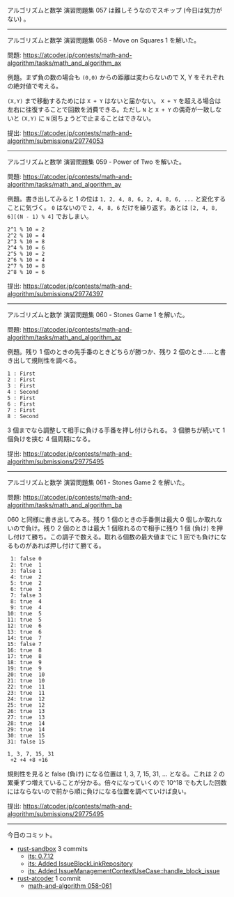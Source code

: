 アルゴリズムと数学 演習問題集 057 は難しそうなのでスキップ (今日は気力がない) 。

---

アルゴリズムと数学 演習問題集 058 - Move on Squares 1 を解いた。

問題: <https://atcoder.jp/contests/math-and-algorithm/tasks/math_and_algorithm_ax>

例題。まず負の数の場合も `(0,0)` からの距離は変わらないので X, Y をそれぞれの絶対値で考える。

`(X,Y)` まで移動するためには `X + Y` はないと届かない。 `X + Y` を超える場合は左右に往復することで回数を消費できる。ただし `N` と `X + Y` の偶奇が一致しないと `(X,Y)` に `N` 回ちょうどで止まることはできない。

提出: <https://atcoder.jp/contests/math-and-algorithm/submissions/29774053>

---

アルゴリズムと数学 演習問題集 059 - Power of Two を解いた。

問題: <https://atcoder.jp/contests/math-and-algorithm/tasks/math_and_algorithm_ay>

例題。書き出してみると 1 の位は `1, 2, 4, 8, 6, 2, 4, 8, 6, ...` と変化することに気づく。 `0` はないので `2, 4, 8, 6` だけを繰り返す。あとは `[2, 4, 8, 6][(N - 1) % 4]` でおしまい。

```text
2^1 % 10 = 2
2^2 % 10 = 4
2^3 % 10 = 8
2^4 % 10 = 6
2^5 % 10 = 2
2^6 % 10 = 4
2^7 % 10 = 8
2^8 % 10 = 6
```

提出: <https://atcoder.jp/contests/math-and-algorithm/submissions/29774397>

---

アルゴリズムと数学 演習問題集 060 - Stones Game 1 を解いた。

問題: <https://atcoder.jp/contests/math-and-algorithm/tasks/math_and_algorithm_az>

例題。残り 1 個のときの先手番のときどちらが勝つか、残り 2 個のとき……と書き出して規則性を調べる。

```text
1 : First
2 : First
3 : First
4 : Second
5 : First
6 : First
7 : First
8 : Second
```

3 個までなら調整して相手に負ける手番を押し付けられる。 3 個勝ちが続いて 1 個負けを挟む 4 個周期になる。

提出: <https://atcoder.jp/contests/math-and-algorithm/submissions/29775495>

---

アルゴリズムと数学 演習問題集 061 - Stones Game 2 を解いた。

問題: <https://atcoder.jp/contests/math-and-algorithm/tasks/math_and_algorithm_ba>

060 と同様に書き出してみる。残り 1 個のときの手番側は最大 0 個しか取れないので負け。残り 2 個のときは最大 1 個取れるので相手に残り 1 個 (負け) を押し付けて勝ち。この調子で数える。取れる個数の最大値までに 1 回でも負けになるものがあれば押し付けて勝てる。

```text
 1: false 0
 2: true  1
 3: false 1
 4: true  2
 5: true  2
 6: true  3
 7: false 3
 8: true  4
 9: true  4
10: true  5
11: true  5
12: true  6
13: true  6
14: true  7
15: false 7
16: true  8
17: true  8
18: true  9
19: true  9
20: true  10
21: true  10
22: true  11
23: true  11
24: true  12
25: true  12
26: true  13
27: true  13
28: true  14
29: true  14
30: true  15
31: false 15
```

```text
1, 3, 7, 15, 31
 +2 +4 +8 +16
```

規則性を見ると false (負け) になる位置は 1, 3, 7, 15, 31, ... となる。これは 2 の累乗ずつ増えていることが分かる。倍々になっていくので 10^18 でも大した回数にはならないので前から順に負けになる位置を調べていけば良い。

提出: <https://atcoder.jp/contests/math-and-algorithm/submissions/29775495>

---

今日のコミット。

- [rust-sandbox](https://github.com/bouzuya/rust-sandbox) 3 commits
  - [its: 0.7.12](https://github.com/bouzuya/rust-sandbox/commit/c99461a851ea6e7b25392601c16a62ad13f28fa3)
  - [its: Added IssueBlockLinkRepository](https://github.com/bouzuya/rust-sandbox/commit/1b30ec0c3c9ff52ae1ddd2c59e8e659b793e2785)
  - [its: Added IssueManagementContextUseCase::handle_block_issue](https://github.com/bouzuya/rust-sandbox/commit/491bc3f895ed93b1c3c9c4d792dd65cfeb9f7706)
- [rust-atcoder](https://github.com/bouzuya/rust-atcoder) 1 commit
  - [math-and-algorithm 058-061](https://github.com/bouzuya/rust-atcoder/commit/97a58725405efcfc7492b5dc2bca1d60e1c09dda)
